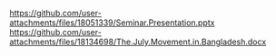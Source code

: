 https://github.com/user-attachments/files/18051339/Seminar.Presentation.pptx
https://github.com/user-attachments/files/18134698/The.July.Movement.in.Bangladesh.docx
